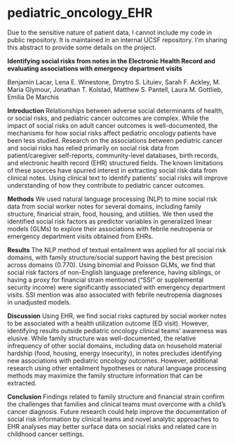 # pediatric_oncology_EHR

Due to the sensitive nature of patient data, I cannot include my code in public repository. It is maintained in an internal UCSF repository. I'm sharing this abstract to provide some details on the project.

**Identifying social risks from notes in the Electronic Health Record and evaluating associations with emergency department visits**

Benjamin Lacar, Lena E. Winestone, Dmytro S. Lituiev, Sarah F. Ackley, M. Maria Glymour, Jonathan T. Kolstad, Matthew S. Pantell, Laura M. Gottlieb, Emilia De Marchis

**Introduction** Relationships between adverse social determinants of health, or social risks, and pediatric cancer outcomes are complex. While the impact of social risks on adult cancer outcomes is well-documented, the mechanisms for how social risks affect pediatric oncology patients have been less studied. Research on the associations between pediatric cancer and social risks has relied primarily on social risk data from patient/caregiver self-reports, community-level databases, birth records, and electronic health record (EHR) structured fields. The known limitations of these sources have spurred interest in extracting social risk data from clinical notes. Using clinical text to identify patients' social risks will improve understanding of how they contribute to pediatric cancer outcomes.

**Methods** We used natural language processing (NLP) to mine social risk data from social worker notes for several domains, including family structure, financial strain, food, housing, and utilities. We then used the identified social risk factors as predictor variables in generalized linear models (GLMs) to explore their associations with febrile neutropenia or emergency department visits obtained from EHRs.

**Results** The NLP method of textual entailment was applied for all social risk domains, with family structure/social support having the best precision across domains (0.770). Using binomial and Poisson GLMs, we find that social risk factors of non-English language preference, having siblings, or having a proxy for financial strain mentioned (“SSI” or supplemental security income) were significantly associated with emergency department visits. SSI mention was also associated with febrile neutropenia diagnoses in unadjusted models.

**Discussion** Using EHR, we find social risks captured by social worker notes to be associated with a health utilization outcome (ED visit). However, identifying results outside pediatric oncology clinical teams’ awareness was elusive. While family structure was well-documented, the relative infrequency of other social domains, including data on household material hardship (food, housing, energy insecurity), in notes precludes identifying new associations with pediatric oncology outcomes. However, additional research using other entailment hypotheses or natural language processing methods may maximize the family structure information that can be extracted.

**Conclusion** Findings related to family structure and financial strain confirm the challenges that families and clinical teams must overcome with a child’s cancer diagnosis. Future research could help improve the documentation of social risk information by clinical teams and novel analytic approaches to EHR analyses may better surface data on social risks and related care in childhood cancer settings.
